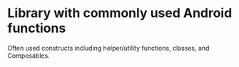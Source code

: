 # Library with commonly used Android functions

Often used constructs including helper/utility functions, classes, and Composables.
